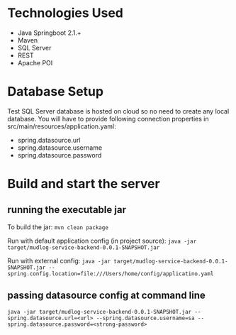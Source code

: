 # Technologies Used
- Java Springboot 2.1.+
- Maven
- SQL Server
- REST
- Apache POI

# Database Setup
Test SQL Server database is hosted on cloud so no need to create any local database. 
You will have to provide following connection properties in src/main/resources/application.yaml:

 - spring.datasource.url
 - spring.datasource.username
 - spring.datasource.password
 
# Build and start the server

## running the executable jar
To build the jar: `mvn clean package`

Run with default application config (in project source):  `java -jar target/mudlog-service-backend-0.0.1-SNAPSHOT.jar`

Run with external config: `java -jar target/mudlog-service-backend-0.0.1-SNAPSHOT.jar --spring.config.location=file:///Users/home/config/applicatino.yaml`

## passing datasource config at command line
`java -jar target/mudlog-service-backend-0.0.1-SNAPSHOT.jar --spring.datasource.url=<url> --spring.datasource.username=sa --spring.datasource.password=<strong-password>`
